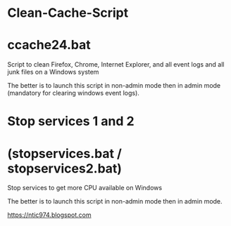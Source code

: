 # Clean-Cache-Script 
# ccache24.bat

Script to clean Firefox, Chrome, Internet Explorer, and all event logs and all junk files on a Windows system

The better is to launch this script in non-admin mode then in admin mode (mandatory for clearing windows event logs).

# Stop services 1 and 2 
# (stopservices.bat / stopservices2.bat)

Stop services to get more CPU available on Windows

The better is to launch this script in non-admin mode then in admin mode.

https://ntic974.blogspot.com
